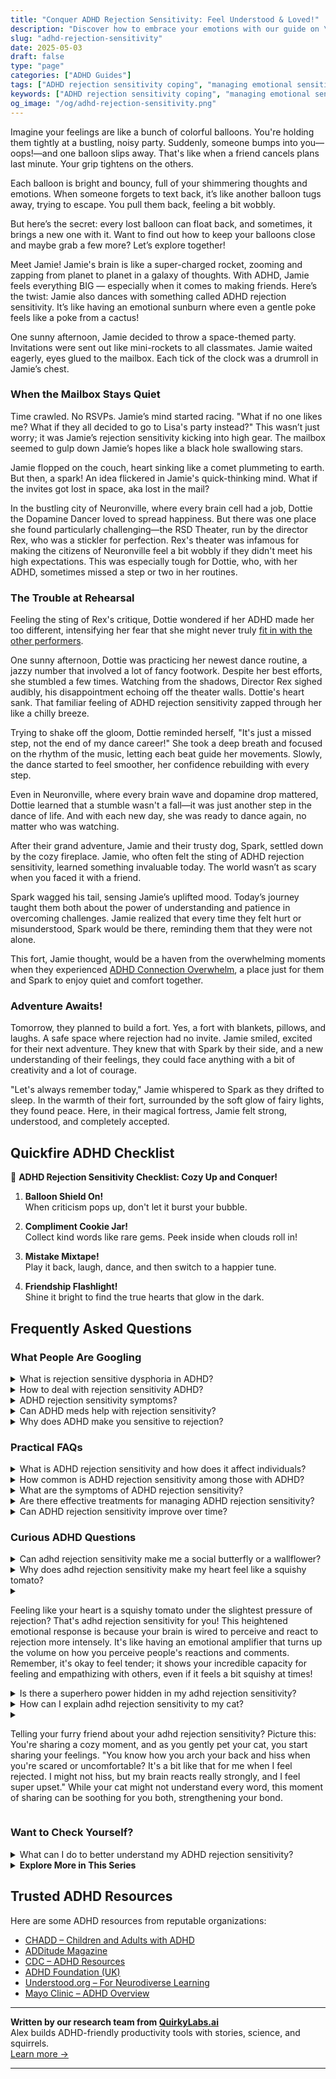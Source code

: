 ```yaml
---
title: "Conquer ADHD Rejection Sensitivity: Feel Understood & Loved!"
description: "Discover how to embrace your emotions with our guide on \"ADHD rejection sensitivity.\" Feel seen, understood, and uplifted as we explore how to keep your colorful balloons close!"
slug: "adhd-rejection-sensitivity"
date: 2025-05-03
draft: false
type: "page"
categories: ["ADHD Guides"]
tags: ["ADHD rejection sensitivity coping", "managing emotional sensitivity ADHD", "rejection sensitive dysphoria tips", "adult ADHD friendship challenges", "emotional regulation ADHD adults", "ADHD social anxiety strategies", "understanding ADHD emotional responses"]
keywords: ["ADHD rejection sensitivity coping", "managing emotional sensitivity ADHD", "rejection sensitive dysphoria tips", "adult ADHD friendship challenges", "emotional regulation ADHD adults", "ADHD social anxiety strategies", "understanding ADHD emotional responses"]
og_image: "/og/adhd-rejection-sensitivity.png"
---
```


Imagine your feelings are like a bunch of colorful balloons. You're holding them tightly at a bustling, noisy party. Suddenly, someone bumps into you—oops!—and one balloon slips away. That's like when a friend cancels plans last minute. Your grip tightens on the others.

Each balloon is bright and bouncy, full of your shimmering thoughts and emotions. When someone forgets to text back, it’s like another balloon tugs away, trying to escape. You pull them back, feeling a bit wobbly.

But here’s the secret: every lost balloon can float back, and sometimes, it brings a new one with it. Want to find out how to keep your balloons close and maybe grab a few more? Let’s explore together!

Meet Jamie! Jamie's brain is like a super-charged rocket, zooming and zapping from planet to planet in a galaxy of thoughts. With ADHD, Jamie feels everything BIG — especially when it comes to making friends. Here’s the twist: Jamie also dances with something called ADHD rejection sensitivity. It’s like having an emotional sunburn where even a gentle poke feels like a poke from a cactus!

One sunny afternoon, Jamie decided to throw a space-themed party. Invitations were sent out like mini-rockets to all classmates. Jamie waited eagerly, eyes glued to the mailbox. Each tick of the clock was a drumroll in Jamie’s chest.

### When the Mailbox Stays Quiet

Time crawled. No RSVPs. Jamie’s mind started racing. "What if no one likes me? What if they all decided to go to Lisa's party instead?" This wasn’t just worry; it was Jamie’s rejection sensitivity kicking into high gear. The mailbox seemed to gulp down Jamie’s hopes like a black hole swallowing stars.

Jamie flopped on the couch, heart sinking like a comet plummeting to earth. But then, a spark! An idea flickered in Jamie's quick-thinking mind. What if the invites got lost in space, aka lost in the mail?

In the bustling city of Neuronville, where every brain cell had a job, Dottie the Dopamine Dancer loved to spread happiness. But there was one place she found particularly challenging—the RSD Theater, run by the director Rex, who was a stickler for perfection. Rex's theater was infamous for making the citizens of Neuronville feel a bit wobbly if they didn't meet his high expectations. This was especially tough for Dottie, who, with her ADHD, sometimes missed a step or two in her routines.

### The Trouble at Rehearsal

Feeling the sting of Rex's critique, Dottie wondered if her ADHD made her too different, intensifying her fear that she might never truly [fit in with the other performers](/pages/adhd-dont-fit-in/).

One sunny afternoon, Dottie was practicing her newest dance routine, a jazzy number that involved a lot of fancy footwork. Despite her best efforts, she stumbled a few times. Watching from the shadows, Director Rex sighed audibly, his disappointment echoing off the theater walls. Dottie's heart sank. That familiar feeling of ADHD rejection sensitivity zapped through her like a chilly breeze.

Trying to shake off the gloom, Dottie reminded herself, "It's just a missed step, not the end of my dance career!" She took a deep breath and focused on the rhythm of the music, letting each beat guide her movements. Slowly, the dance started to feel smoother, her confidence rebuilding with every step.

Even in Neuronville, where every brain wave and dopamine drop mattered, Dottie learned that a stumble wasn't a fall—it was just another step in the dance of life. And with each new day, she was ready to dance again, no matter who was watching.

After their grand adventure, Jamie and their trusty dog, Spark, settled down by the cozy fireplace. Jamie, who often felt the sting of ADHD rejection sensitivity, learned something invaluable today. The world wasn’t as scary when you faced it with a friend.

Spark wagged his tail, sensing Jamie’s uplifted mood. Today’s journey taught them both about the power of understanding and patience in overcoming challenges. Jamie realized that every time they felt hurt or misunderstood, Spark would be there, reminding them that they were not alone.

This fort, Jamie thought, would be a haven from the overwhelming moments when they experienced [ADHD Connection Overwhelm](/pages/adhd-connection-overwhelm/), a place just for them and Spark to enjoy quiet and comfort together.

### Adventure Awaits!

Tomorrow, they planned to build a fort. Yes, a fort with blankets, pillows, and laughs. A safe space where rejection had no invite. Jamie smiled, excited for their next adventure. They knew that with Spark by their side, and a new understanding of their feelings, they could face anything with a bit of creativity and a lot of courage.

"Let's always remember today," Jamie whispered to Spark as they drifted to sleep. In the warmth of their fort, surrounded by the soft glow of fairy lights, they found peace. Here, in their magical fortress, Jamie felt strong, understood, and completely accepted.

## Quickfire ADHD Checklist

🌈 **ADHD Rejection Sensitivity Checklist: Cozy Up and Conquer!**

1. **Balloon Shield On!**  
   When criticism pops up, don't let it burst your bubble.

2. **Compliment Cookie Jar!**  
   Collect kind words like rare gems. Peek inside when clouds roll in!

3. **Mistake Mixtape!**  
   Play it back, laugh, dance, and then switch to a happier tune.

4. **Friendship Flashlight!**  
   Shine it bright to find the true hearts that glow in the dark.

## Frequently Asked Questions



### What People Are Googling

<details><summary>What is rejection sensitive dysphoria in ADHD?</summary><p>Rejection sensitive dysphoria (RSD) is a common emotional challenge for many with ADHD. It involves an intense, often overwhelming, emotional response to perceived or actual rejection, criticism, or disappointment. People experiencing RSD might feel suddenly deflated, sad, or even angry when they think they've let someone down or aren't meeting expectations. It's like an emotional amplifier that can make the fear of rejection much more painful, but understanding this aspect of ADHD is a great step toward managing those feelings and fostering kinder self-awareness.</p></details>
<details><summary>How to deal with rejection sensitivity ADHD?</summary><p>Dealing with rejection sensitivity when you have ADHD can feel like a daunting challenge, but you're not alone in this! A cozy first step might be to gently acknowledge your feelings – it's perfectly okay to feel hurt. Then, consider sharing your feelings with a trusted friend or a therapist who understands ADHD; talking it out can really lighten the load. Lastly, experimenting with calming techniques like deep breathing, mindfulness, or journaling could serve as comforting tools to help manage those intense emotions. Remember, taking it one step at a time is just fine.</p></details>
<details><summary>ADHD rejection sensitivity symptoms?</summary><p>Absolutely, navigating rejection sensitivity with ADHD can feel overwhelming at times, but understanding it is a great first step. This sensitivity often means experiencing intense emotional reactions to perceived or actual rejection, criticism, or disapproval. It might manifest as sudden sadness, anger, or anxiety in social situations, and it can really make relationships feel like a rollercoaster. It's important to remember that this is a common experience for many with ADHD, and finding strategies to manage these feelings can lead to more stable and rewarding interactions. You're not alone in this, and acknowledging these feelings is a key part of your journey.</p></details>
<details><summary>Can ADHD meds help with rejection sensitivity?</summary><p>Absolutely, many people find that ADHD medications can indeed help with aspects of emotional regulation, including sensitivity to rejection, which is a common experience for those with ADHD. By improving focus and decreasing impulsivity, these medications might help you process emotional responses more effectively and provide a bit of a buffer against immediate, intense reactions. It's like having a gentle filter that gives you a moment to breathe and assess situations more calmly. Of course, everyone's experience is unique, so it's a good idea to discuss your specific symptoms and treatment options with your healthcare provider.</p></details>
<details><summary>Why does ADHD make you sensitive to rejection?</summary><p>Rejection sensitivity is quite common among individuals with ADHD, and it's like having a super-sensitive emotional antenna. This heightened sensitivity often stems from the brain's wiring, where emotional regulation might be a bit more challenging due to neurotransmitter differences. Additionally, past experiences of misunderstandings or not quite fitting in can make those with ADHD more alert to signs of rejection. It's totally understandable to feel this way, and acknowledging these feelings is a great first step towards managing them.</p></details>



### Practical FAQs

<details><summary>What is ADHD rejection sensitivity and how does it affect individuals?</summary><p>Rejection sensitivity, especially when it comes to ADHD, is like having an emotional amplifier that turns up the volume on feelings of being left out or criticized. For those with ADHD, this sensitivity can make everyday interactions feel like walking through a minefield of potential emotional setbacks. It often means that criticism or perceived rejection can be felt more deeply and persistently, impacting self-esteem and social interactions. It's important to remember that this sensitivity is a common experience for many with ADHD, and recognizing it is the first step towards managing these intense emotions in a healthy way.</p></details>
<details><summary>How common is ADHD rejection sensitivity among those with ADHD?</summary><p>Oh, you’re certainly not alone in wondering about that! Rejection sensitivity is quite common among individuals with ADHD. Many people with ADHD find that they're particularly sensitive to rejection, criticism, or the perception that they've disappointed others. This heightened sensitivity is a shared experience for many, and understanding this aspect can be a comforting step toward managing those intense feelings. Remember, it's perfectly okay to feel this way, and there are strategies that can help soothe and address these feelings effectively.</p></details>
<details><summary>What are the symptoms of ADHD rejection sensitivity?</summary><p>Absolutely, I'd be glad to explain! Rejection sensitivity in ADHD can feel like an emotional rollercoaster. It often involves intense feelings of discomfort and distress when you perceive that you are being criticized or rejected, even in situations where others might not feel as strongly. This might make you more prone to feeling hurt or upset by offhand comments or actions that seem dismissive. Remember, you're not alone in feeling this way, and there are strategies and supports that can really help manage these intense emotions.</p></details>
<details><summary>Are there effective treatments for managing ADHD rejection sensitivity?</summary><p>Absolutely, there are thoughtful and effective ways to manage the feelings of rejection sensitivity that often accompany ADHD. Therapy approaches like Cognitive Behavioral Therapy (CBT) can be particularly helpful in understanding and reshaping the thoughts that lead to feelings of rejection. Additionally, working with an ADHD coach can help you develop strategies to boost self-esteem and resilience. Remember, finding the right support and techniques can make a big difference in handling these intense emotions, and you're not alone in this experience.</p></details>
<details><summary>Can ADHD rejection sensitivity improve over time?</summary><p>Absolutely, rejection sensitivity, a common experience for many with ADHD, can definitely improve over time! It often feels like a big, heavy blanket, but with the right strategies and support, you can lighten that load. Building awareness around your feelings and understanding the roots of sensitivity can be incredibly helpful. Engaging in therapy, learning coping strategies, or even joining support groups where you can share your experiences and learn from others can make a significant difference. It's all about finding the right tools and supports that work for you.</p></details>



### Curious ADHD Questions

<details><summary>Can adhd rejection sensitivity make me a social butterfly or a wallflower?</summary><p>Absolutely, ADHD and rejection sensitivity can really sway how you interact socially, swinging you between being a lively social butterfly and a reserved wallflower. When you're feeling confident and less impacted by fears of rejection, you might find yourself fluttering energetically among friends and new acquaintances, enjoying the buzz of social interactions. On tougher days, when sensitivity to rejection feels more pronounced, you might prefer sticking close to the wall, observing rather than diving into the social whirl. It's perfectly okay to have these varying social inclinations; just remember to be kind to yourself and recognize your needs in each moment.</p></details>
<details><summary>Why does adhd rejection sensitivity make my heart feel like a squishy tomato?</summary><p>Oh, that feeling can be really tough, can't it? When you have ADHD, rejection sensitivity often feels extra sharp because your brain amplifies emotional responses. It's like your heart becomes a squishy tomato, vulnerable and easily bruised, reacting intensely to feedback or perceived slights. Remember, it's perfectly okay to feel this way, and it's a common experience for many with ADHD. Finding gentle ways to soothe your emotions and reminding yourself that your feelings are valid can really help ease that tender tomato heart.</p></details>
<details><summary><p>Feeling like your heart is a squishy tomato under the slightest pressure of rejection? That's adhd rejection sensitivity for you! This heightened emotional response is because your brain is wired to perceive and react to rejection more intensely. It's like having an emotional amplifier that turns up the volume on how you perceive people's reactions and comments. Remember, it's okay to feel tender; it shows your incredible capacity for feeling and empathizing with others, even if it feels a bit squishy at times!</p></summary><p>Absolutely, that feeling is all too familiar for many with ADHD. Your description of it as a "squishy tomato" really captures that delicate sensation! Rejection Sensitivity Dysphoria (RSD) can indeed make those moments feel more intense, almost as if every little 'no' or slight is amplified. It's important to remember that this deep sensitivity also reflects your deep capacity for empathy and connection. You're not alone in feeling this way, and it's perfectly okay to acknowledge and talk about these squishy moments.</p></details>
<details><summary>Is there a superhero power hidden in my adhd rejection sensitivity?</summary><p>Absolutely, there's a kind of superpower in the heightened sensitivity that can come with ADHD! This sensitivity means you might have a deep capacity for empathy, allowing you to connect with others' feelings and experiences in a profoundly meaningful way. It can make you an intuitive friend, colleague, or leader who can genuinely understand and support the people around you. Embracing and managing this sensitivity allows you to harness it positively, turning what might sometimes feel like a vulnerability into a powerful strength.</p></details>
<details><summary>How can I explain adhd rejection sensitivity to my cat?</summary><p>Explaining ADHD rejection sensitivity to your cat might sound like a whimsical task, but it's a sweet way to express your feelings out loud, which can be really therapeutic! Cats are wonderful, attentive companions, so while they might not understand the specifics of ADHD, they can definitely sense emotions and provide comfort. You can cuddle up with your kitty and share how you feel, using simple terms and a soft voice. This can be a comforting ritual for both of you, where their soothing purrs and your heartfelt words create a cozy, supportive space.</p></details>
<details><summary><p>Telling your furry friend about your adhd rejection sensitivity? Picture this: You're sharing a cozy moment, and as you gently pet your cat, you start sharing your feelings. "You know how you arch your back and hiss when you're scared or uncomfortable? It's a bit like that for me when I feel rejected. I might not hiss, but my brain reacts really strongly, and I feel super upset." While your cat might not understand every word, this moment of sharing can be soothing for you both, strengthening your bond.</p></summary><p>Absolutely, sharing your feelings with your pet can be incredibly soothing. When you talk to your cat about your ADHD and how rejection sensitivity affects you, it’s a bit like unpacking a heavy load in a safe space. Your furry friend may not grasp the details, but they sense your emotions and provide comfort just by being there. This gentle exchange not only helps you process your feelings but also deepens the loving connection between you both. So go ahead, let your heart out—you might find it's just the cozy, comforting moment you both need.</p></details>



### Want to Check Yourself?

<details><summary>What can I do to better understand my ADHD rejection sensitivity?</summary><p>Understanding your ADHD rejection sensitivity is a great step towards self-awareness, and I'm here to help you through it! Start by keeping a little journal where you jot down moments when you feel this sensitivity kicking in. Note what happened, how you felt, and any triggers you might identify. This can help you see patterns and better understand your reactions. Also, chatting with a therapist or a support group can provide both professional insights and the comforting reminder that you're not alone in this. Keep nurturing your self-understanding, you're doing wonderfully!</p></details>

<script type="application/ld+json">
{
  "@context": "https://schema.org",
  "@type": "FAQPage",
  "mainEntity": [
    {
      "@type": "Question",
      "name": "What is rejection sensitive dysphoria in ADHD?",
      "acceptedAnswer": {
        "@type": "Answer",
        "text": "Rejection sensitive dysphoria (RSD) is a common emotional challenge for many with ADHD. It involves an intense, often overwhelming, emotional response to perceived or actual rejection, criticism, or disappointment. People experiencing RSD might feel suddenly deflated, sad, or even angry when they think they've let someone down or aren't meeting expectations. It's like an emotional amplifier that can make the fear of rejection much more painful, but understanding this aspect of ADHD is a great step toward managing those feelings and fostering kinder self-awareness."
      }
    },
    {
      "@type": "Question",
      "name": "How to deal with rejection sensitivity ADHD?",
      "acceptedAnswer": {
        "@type": "Answer",
        "text": "Dealing with rejection sensitivity when you have ADHD can feel like a daunting challenge, but you're not alone in this! A cozy first step might be to gently acknowledge your feelings \u2013 it's perfectly okay to feel hurt. Then, consider sharing your feelings with a trusted friend or a therapist who understands ADHD; talking it out can really lighten the load. Lastly, experimenting with calming techniques like deep breathing, mindfulness, or journaling could serve as comforting tools to help manage those intense emotions. Remember, taking it one step at a time is just fine."
      }
    },
    {
      "@type": "Question",
      "name": "ADHD rejection sensitivity symptoms?",
      "acceptedAnswer": {
        "@type": "Answer",
        "text": "Absolutely, navigating rejection sensitivity with ADHD can feel overwhelming at times, but understanding it is a great first step. This sensitivity often means experiencing intense emotional reactions to perceived or actual rejection, criticism, or disapproval. It might manifest as sudden sadness, anger, or anxiety in social situations, and it can really make relationships feel like a rollercoaster. It's important to remember that this is a common experience for many with ADHD, and finding strategies to manage these feelings can lead to more stable and rewarding interactions. You're not alone in this, and acknowledging these feelings is a key part of your journey."
      }
    },
    {
      "@type": "Question",
      "name": "Can ADHD meds help with rejection sensitivity?",
      "acceptedAnswer": {
        "@type": "Answer",
        "text": "Absolutely, many people find that ADHD medications can indeed help with aspects of emotional regulation, including sensitivity to rejection, which is a common experience for those with ADHD. By improving focus and decreasing impulsivity, these medications might help you process emotional responses more effectively and provide a bit of a buffer against immediate, intense reactions. It's like having a gentle filter that gives you a moment to breathe and assess situations more calmly. Of course, everyone's experience is unique, so it's a good idea to discuss your specific symptoms and treatment options with your healthcare provider."
      }
    },
    {
      "@type": "Question",
      "name": "Why does ADHD make you sensitive to rejection?",
      "acceptedAnswer": {
        "@type": "Answer",
        "text": "Rejection sensitivity is quite common among individuals with ADHD, and it's like having a super-sensitive emotional antenna. This heightened sensitivity often stems from the brain's wiring, where emotional regulation might be a bit more challenging due to neurotransmitter differences. Additionally, past experiences of misunderstandings or not quite fitting in can make those with ADHD more alert to signs of rejection. It's totally understandable to feel this way, and acknowledging these feelings is a great first step towards managing them."
      }
    }
  ]
}
</script>
<script type="application/ld+json">
{
  "@context": "https://schema.org",
  "@type": "Article",
  "author": {
    "@type": "Person",
    "name": "QuirkyLabs",
    "url": "https://quirkylabs.ai/about"
  },
  "headline": "\"Conquer ADHD Rejection Sensitivity: Feel Understood & Loved!\"",
  "mainEntityOfPage": "https://blog.quirkylabs.ai/pages/adhd-rejection-sensitivity/",
  "datePublished": "2025-05-03"
}
</script>
<script type="application/ld+json">
{
  "@context": "https://schema.org",
  "@type": "BreadcrumbList",
  "itemListElement": [
    {
      "@type": "ListItem",
      "position": 1,
      "name": "Home",
      "item": "https://quirkylabs.ai/"
    },
    {
      "@type": "ListItem",
      "position": 2,
      "name": "Blog",
      "item": "https://blog.quirkylabs.ai/"
    },
    {
      "@type": "ListItem",
      "position": 3,
      "name": "\"Conquer ADHD Rejection Sensitivity: Feel Understood & Loved!\"",
      "item": "https://blog.quirkylabs.ai/pages/adhd-rejection-sensitivity/"
    }
  ]
}
</script>

<details>
<summary><strong>Explore More in This Series</strong></summary>

- [Adhd Feel Alone](/pages/adhd-feel-alone/)
- [Adhd Lonely Despite Being Social](/pages/adhd-lonely-despite-being-social/)
- [Adhd Connection Overwhelm](/pages/adhd-connection-overwhelm/)
- [Adhd Hiding True Self](/pages/adhd-hiding-true-self/)
- [Adhd Isolation As Adult](/pages/adhd-isolation-as-adult/)
- [Adhd Fear Of Being Too Much](/pages/adhd-fear-of-being-too-much/)
- [Adhd Cant Explain Yourself](/pages/adhd-cant-explain-yourself/)
- [Adhd Constant Overthinking](/pages/adhd-constant-overthinking/)
</details>



## Trusted ADHD Resources

Here are some ADHD resources from reputable organizations:

- [CHADD – Children and Adults with ADHD](https://chadd.org)
- [ADDitude Magazine](https://www.additudemag.com)
- [CDC – ADHD Resources](https://www.cdc.gov/ncbddd/adhd)
- [ADHD Foundation (UK)](https://www.adhdfoundation.org.uk)
- [Understood.org – For Neurodiverse Learning](https://www.understood.org)
- [Mayo Clinic – ADHD Overview](https://www.mayoclinic.org/diseases-conditions/adhd)


---

**Written by our research team from [QuirkyLabs.ai](https://quirkylabs.ai)**  
Alex builds ADHD-friendly productivity tools with stories, science, and squirrels.  
[Learn more →](https://quirkylabs.ai)

---